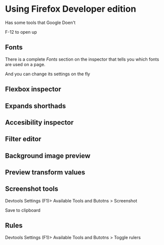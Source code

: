 # Using Firefox Developer edition

Has some tools that Google Doen't

F-12 to open up

## Fonts
There is a complete _Fonts_ section on the inspector that tells you which fonts are used on a page. 

And you can change its settings on the fly

## Flexbox inspector

## Expands shorthads

## Accesibility inspector


## Filter editor

## Background image preview

## Preview transform values

## Screenshot tools

Devtools Settings (F1)> Available Tools and Butotns > Screenshot

Save to clipboard

## Rules

Devtools Settings (F1)> Available Tools and Butotns > Toggle rulers
